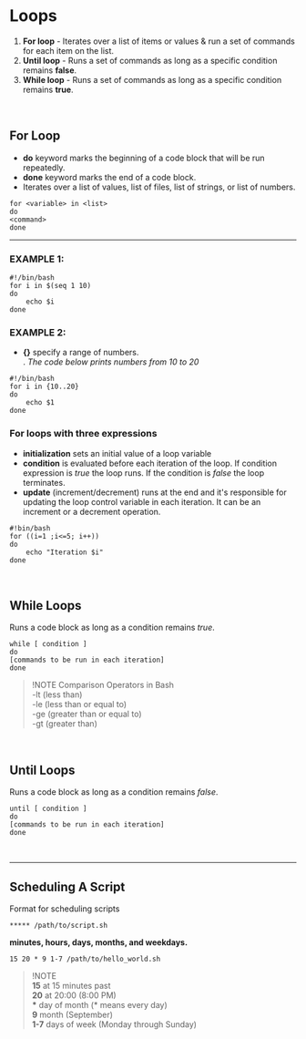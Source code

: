 # Loops

1. **For loop** - Iterates over a list of items or values & run a set of commands for each item on the list.
2. **Until loop** - Runs a set of commands as long as a specific condition remains **false**.
3. **While loop** - Runs a set of commands as long as a specific condition remains **true**.

<br>

## For Loop
- **do** keyword marks the beginning of a code block that will be run repeatedly.
- **done** keyword marks the end of a code block.
- Iterates over a list of values, list of files, list of strings, or list of numbers.

```
for <variable> in <list>
do
<command>
done
```
***

### EXAMPLE 1:  
```
#!/bin/bash
for i in $(seq 1 10)
do
    echo $i
done
```

### EXAMPLE 2:
- **{}** specify a range of numbers.  
. _The code below prints numbers from 10 to 20_
```
#!/bin/bash
for i in {10..20}
do
    echo $1
done
```

### For loops with three expressions
- **initialization** sets an initial value of a loop variable
- **condition** is evaluated before each iteration of the loop. If condition expression is _true_ the loop runs. If the condition is _false_ the loop terminates.
- **update** (increment/decrement) runs at the end and it's responsible for updating the loop control variable in each iteration. It can be an increment or a decrement operation.

```
#!bin/bash
for ((i=1 ;i<=5; i++))
do
    echo "Iteration $i"
done
```

<br>

## While Loops
Runs a code block as long as a condition remains _true_.

```
while [ condition ]
do
[commands to be run in each iteration]
done
```

> !NOTE
> Comparison Operators in Bash  
> -lt (less than)  
> -le (less than or equal to)  
> -ge (greater than or equal to)  
> -gt (greater than)


<br>

## Until Loops
Runs a code block as long as a condition remains _false_.

```
until [ condition ]
do
[commands to be run in each iteration]
done
```

<br>

***

## Scheduling A Script
Format for scheduling scripts  
```
***** /path/to/script.sh
```

**minutes, hours, days, months, and weekdays.**

```
15 20 * 9 1-7 /path/to/hello_world.sh
```

> !NOTE  
> **15** at 15 minutes past  
> **20** at 20:00 (8:00 PM)  
> **\***  day of month (* means every day)  
> **9** month (September)  
> **1-7** days of week (Monday through Sunday)